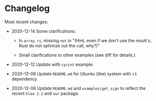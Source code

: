 # Changelog

Most recent changes:

- 2020-12-14 Some clarifications:

  - In `array.rs`, missing `not` in "(Hint, even if we don't use the result `b`, Rust do not optimize out the call, why?)"

  - Small clarifications to other examples (see diff for details.)
  
- 2020-12-12 Update with `cyccnt` example.

- 2020-12-08 Update `README.md` for Ubuntu (like) system with `z3` dependency.

- 2020-12-08 Update `README.md` and `examples/get_sign` to reflect the recent `klee 2.2` and `aur` package.
